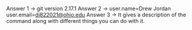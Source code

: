 Answer 1 -> git version 2.17.1
Answer 2 -> user.name=Drew Jordan   user.email=dj822021@ohio.edu
Answer 3 -> It gives a description of the command along with different things you can do with it.
